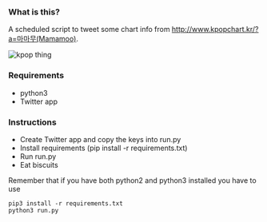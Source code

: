 ### What is this?

A scheduled script to tweet some chart info from http://www.kpopchart.kr/?a=마마무(Mamamoo).

![kpop thing](https://raw.githubusercontent.com/impshum/live-kpopchart-to-twitter/master/ss.jpg")

### Requirements

* python3
* Twitter app

### Instructions

* Create Twitter app and copy the keys into run.py
* Install requirements (pip install -r requirements.txt)
* Run run.py
* Eat biscuits

Remember that if you have both python2 and python3 installed you have to use

    pip3 install -r requirements.txt
    python3 run.py
